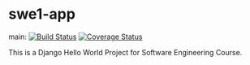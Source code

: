 # swe1-app 

main:
[![Build Status](https://travis-ci.com/xiaodan-tang/swe1-app.svg?branch=main)](https://travis-ci.com/xiaodan-tang/swe1-app)
[![Coverage Status](https://coveralls.io/repos/github/xiaodan-tang/swe1-app/badge.svg?branch=main)](https://coveralls.io/github/xiaodan-tang/swe1-app?branch=main)

This is a Django Hello World Project for Software Engineering Course.
